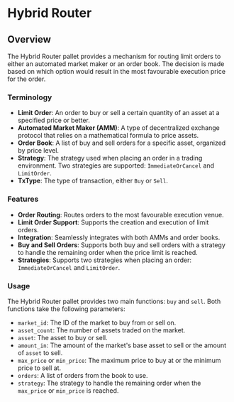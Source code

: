# Hybrid Router

## Overview

The Hybrid Router pallet provides a mechanism for routing limit orders to either an automated market maker or an order book. The decision is made based on which option would result in the most favourable execution price for the order.

### Terminology

- **Limit Order**: An order to buy or sell a certain quantity of an asset at a specified price or better.
- **Automated Market Maker (AMM)**: A type of decentralized exchange protocol that relies on a mathematical formula to price assets.
- **Order Book**: A list of buy and sell orders for a specific asset, organized by price level.
- **Strategy**: The strategy used when placing an order in a trading environment. Two strategies are supported: `ImmediateOrCancel` and `LimitOrder`.
- **TxType**: The type of transaction, either `Buy` or `Sell`.

### Features

- **Order Routing**: Routes orders to the most favourable execution venue.
- **Limit Order Support**: Supports the creation and execution of limit orders.
- **Integration**: Seamlessly integrates with both AMMs and order books.
- **Buy and Sell Orders**: Supports both buy and sell orders with a strategy to handle the remaining order when the price limit is reached.
- **Strategies**: Supports two strategies when placing an order: `ImmediateOrCancel` and `LimitOrder`.

### Usage

The Hybrid Router pallet provides two main functions: `buy` and `sell`. Both functions take the following parameters:

- `market_id`: The ID of the market to buy from or sell on.
- `asset_count`: The number of assets traded on the market.
- `asset`: The asset to buy or sell.
- `amount_in`: The amount of the market's base asset to sell or the amount of `asset` to sell.
- `max_price` or `min_price`: The maximum price to buy at or the minimum price to sell at.
- `orders`: A list of orders from the book to use.
- `strategy`: The strategy to handle the remaining order when the `max_price` or `min_price` is reached.